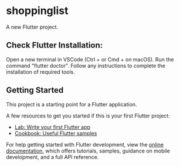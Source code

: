 # shoppinglist

A new Flutter project.

## Check Flutter Installation:

Open a new terminal in VSCode (Ctrl + or Cmd + on macOS).
Run the command "flutter doctor".
Follow any instructions to complete the installation of required tools.

## Getting Started

This project is a starting point for a Flutter application.

A few resources to get you started if this is your first Flutter project:

- [Lab: Write your first Flutter app](https://docs.flutter.dev/get-started/codelab)
- [Cookbook: Useful Flutter samples](https://docs.flutter.dev/cookbook)

For help getting started with Flutter development, view the
[online documentation](https://docs.flutter.dev/), which offers tutorials,
samples, guidance on mobile development, and a full API reference.
